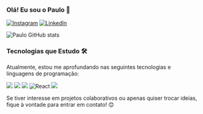 ### Olá! Eu sou o Paulo 👋

[![Instagram](https://img.shields.io/badge/Instagram-E4405F?style=for-the-badge&logo=instagram&logoColor=white)](https://www.instagram.com/paulo.r.sa/)
[![LinkedIn](https://img.shields.io/badge/LinkedIn-0077B5?style=for-the-badge&logo=linkedin&logoColor=white)](https://www.linkedin.com/in/paulor-as/)

![Paulo GitHub stats](https://github-readme-stats.vercel.app/api?username=paulorrsa&show_icons=true&theme=synthwave) 

### Tecnologias que Estudo 🛠️

Atualmente, estou me aprofundando nas seguintes tecnologias e linguagens de programação:

![](https://img.shields.io/badge/HTML5-E34F26?style=for-the-badge&logo=html5&logoColor=white)
![](https://img.shields.io/badge/CSS3-1572B6?style=for-the-badge&logo=css3&logoColor=white)
![](https://img.shields.io/badge/JavaScript-F7DF1E?style=for-the-badge&logo=javascript&logoColor=black)
![React](https://img.shields.io/badge/React-20232A?style=for-the-badge&logo=react&logoColor=61DAFB)
![](https://img.shields.io/badge/C%2B%2B-00599C?style=for-the-badge&logo=c%2B%2B&logoColor=white)



Se tiver interesse em projetos colaborativos ou apenas quiser trocar ideias, fique à vontade para entrar em contato! 😊
